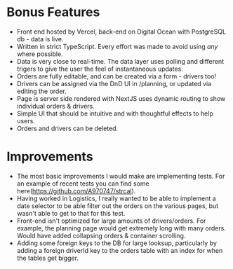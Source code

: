 # Bonus Features

 - Front end hosted by Vercel, back-end on Digital Ocean with PostgreSQL db - data is live.
 - Written in strict TypeScript. Every effort was made to avoid using *any* where possible.
 - Data is very close to real-time. The data layer uses polling and different trigers to give the user the feel of instantaneous updates.
 - Orders are fully editable, and can be created via a form - drivers too!
 - Drivers can be assigned via the DnD UI in /planning, or updated via editing the order.
 - Page is server side rendered with NextJS uses dynamic routing to show individual orders & drivers.
 - Simple UI that should be intuitive and with thoughtful effects to help users.
 - Orders and drivers can be deleted.

# Improvements

 - The most basic improvements I would make are implementing tests. For an example of recent tests you can find some here(https://github.com/A970747/strcal).
 - Having worked in Logistics, I really wanted to be able to implement a date selector to be able filter out the orders on the various pages, but wasn't able to get to that for this test.
 - Front-end isn't optimized for large amounts of drivers/orders. For example, the planning page would get extremely long with many orders. Would have added collapsing orders & container scrolling.
 - Adding some foreign keys to the DB for large looksup, particularly by adding a foreign driverId key to the orders table with an index for when the tables get bigger.
 